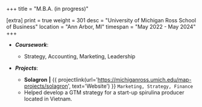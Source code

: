 +++
title = "M.B.A. (in progress)"

[extra]
print = true
weight = 301
desc = "University of Michigan Ross School of Business"
location = "Ann Arbor, MI"
timespan = "May 2022 - May 2024"
+++
* ___Coursework___:
  * Strategy, Accounting, Marketing, Leadership

* ___Projects___:
  * __Solagron__ __\|__ {{ projectlink(url='https://michiganross.umich.edu/map-projects/solagron', text='Website') }} `Marketing, Strategy, Finance`
  * Helped develop a GTM strategy for a start-up spirulina producer located in Vietnam.